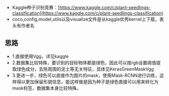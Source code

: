 - Kaggle种子识别竞赛：[https://www.kaggle.com/c/plant-seedlings-classification](https://www.kaggle.com/c/plant-seedlings-classification)
- coco,config,model,utils以及visualize文件是从kaggle优秀kernel上下载，表头有作者名
## 思路
- 1.直接使用Vgg，详见kaggle
- 2.数据集比较特殊，要识别的目标物体都是绿色，因此可以按rgb设置阈值提取绿色成分，去除周围的泥土等无关特征，具体见KerasGreenMaskVgg
- 3.更进一步，绿色可以直接作为图片的mask，使用Mask-RCNN进行训练，这样得以更加保留形貌信息，能这样做是因为种子是绿色直接可以用来转化为mask标签，数据集本身比较特殊。